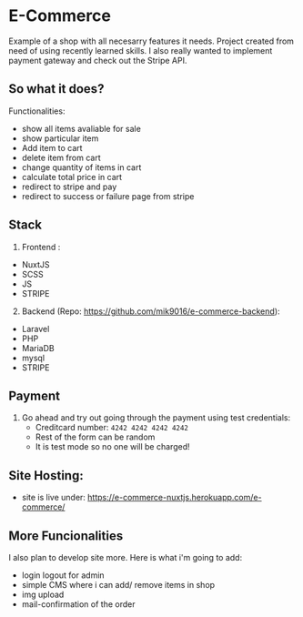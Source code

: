 # E-Commerce

Example of a shop with all necesarry features it needs. Project created from need of using recently learned skills.
I also really wanted to implement payment gateway and check out the Stripe API.

## So what it does?
Functionalities:
- show all items avaliable for sale
- show particular item
- Add item to cart
- delete item from cart
- change quantity of items in cart
- calculate total price in cart
- redirect to stripe and pay
- redirect to success or failure page from stripe

## Stack
1. Frontend :
- NuxtJS
- SCSS
- JS
- STRIPE

2. Backend (Repo: https://github.com/mik9016/e-commerce-backend):
- Laravel
- PHP
- MariaDB
- mysql
- STRIPE

## Payment

1. Go ahead and try out going through the payment using test credentials:
    - Creditcard number: `4242 4242 4242 4242`
    - Rest of the form can be random 
    - It is test mode so no one will be charged!

## Site Hosting:
- site is live under: https://e-commerce-nuxtjs.herokuapp.com/e-commerce/

## More Funcionalities

I also plan to develop site more. Here is what i'm going to add:
- login logout for admin
- simple CMS where i can add/ remove items in shop
- img upload
- mail-confirmation of the order
